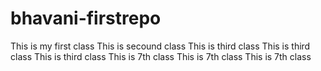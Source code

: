 # bhavani-firstrepo
This is my first class
This is secound class
This is third class
This is third class
This is third class
This is 7th class
This is 7th class
This is 7th class
